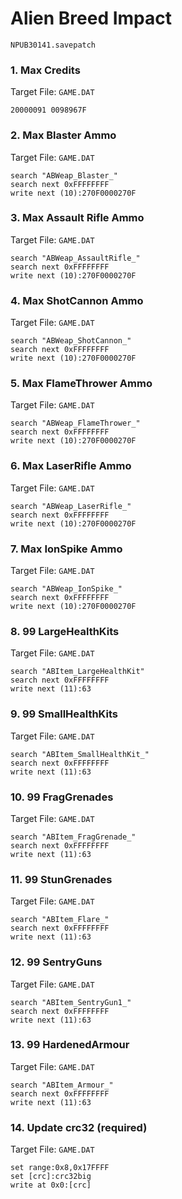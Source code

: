 #  Alien Breed Impact 

`NPUB30141.savepatch`

### 1. Max Credits

Target File: `GAME.DAT`

```
20000091 0098967F
```

### 2. Max Blaster Ammo

Target File: `GAME.DAT`

```
search "ABWeap_Blaster_"
search next 0xFFFFFFFF
write next (10):270F0000270F
```

### 3. Max Assault Rifle Ammo

Target File: `GAME.DAT`

```
search "ABWeap_AssaultRifle_"
search next 0xFFFFFFFF
write next (10):270F0000270F
```

### 4. Max ShotCannon Ammo

Target File: `GAME.DAT`

```
search "ABWeap_ShotCannon_"
search next 0xFFFFFFFF
write next (10):270F0000270F
```

### 5. Max FlameThrower Ammo

Target File: `GAME.DAT`

```
search "ABWeap_FlameThrower_"
search next 0xFFFFFFFF
write next (10):270F0000270F
```

### 6. Max LaserRifle Ammo

Target File: `GAME.DAT`

```
search "ABWeap_LaserRifle_"
search next 0xFFFFFFFF
write next (10):270F0000270F
```

### 7. Max IonSpike Ammo

Target File: `GAME.DAT`

```
search "ABWeap_IonSpike_"
search next 0xFFFFFFFF
write next (10):270F0000270F
```

### 8. 99 LargeHealthKits

Target File: `GAME.DAT`

```
search "ABItem_LargeHealthKit"
search next 0xFFFFFFFF
write next (11):63
```

### 9. 99 SmallHealthKits

Target File: `GAME.DAT`

```
search "ABItem_SmallHealthKit_"
search next 0xFFFFFFFF
write next (11):63
```

### 10. 99 FragGrenades

Target File: `GAME.DAT`

```
search "ABItem_FragGrenade_"
search next 0xFFFFFFFF
write next (11):63
```

### 11. 99 StunGrenades

Target File: `GAME.DAT`

```
search "ABItem_Flare_"
search next 0xFFFFFFFF
write next (11):63
```

### 12. 99 SentryGuns

Target File: `GAME.DAT`

```
search "ABItem_SentryGun1_"
search next 0xFFFFFFFF
write next (11):63
```

### 13. 99 HardenedArmour

Target File: `GAME.DAT`

```
search "ABItem_Armour_"
search next 0xFFFFFFFF
write next (11):63
```

### 14. Update crc32 (required)

Target File: `GAME.DAT`

```
set range:0x8,0x17FFFF
set [crc]:crc32big
write at 0x0:[crc]
```


